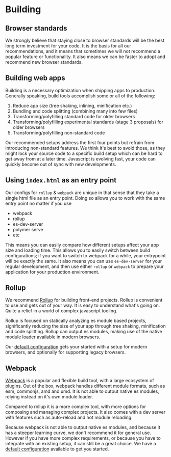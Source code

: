 # Building

## Browser standards
We strongly believe that staying close to browser standards will be the best long term investment for your code. It is the basis for all our recommendations, and it means that sometimes we will not recommend a popular feature or functionality. It also means we can be faster to adopt and recommend new browser standards.

## Building web apps
Building is a necessary optimization when shipping apps to production. Generally speaking, build tools accomplish some or all of the following:
1. Reduce app size (tree shaking, inlining, minification etc.)
2. Bundling and code splitting (combining many into few files)
3. Transforming/polyfilling standard code for older browsers
4. Transforming/polyfilling experimental standards (stage 3 proposals) for older browsers
5. Transforming/polyfilling non-standard code

Our recommended setups address the first four points but refrain from introducing non-standard features. We think it's best to avoid those, as they might lock your source code to a specific build setup which can be hard to get away from at a later time. Javascript is evolving fast, your code can quickly become out of sync with new developments.

## Using `index.html` as an entry point
Our configs for `rollup` & `webpack` are unique in that sense that they take a single html file as an entry point.
Doing so allows you to work with the same entry point no matter if you use
- webpack
- rollup
- es-dev-server
- polymer serve
- etc

This means you can easily compare how different setups affect your app size and loading time.
This allows you to easily switch between build configurations; if you want to switch to webpack for a while, your entrypoint will be exactly the same.
It also means you can use `es-dev-server` for your regular development, and then use either `rollup` or `webpack` to prepare your application for your production environment.

## Rollup
We recommend [Rollup](https://rollupjs.org/) for building front-end projects. Rollup is convenient to use and gets out of your way. It is easy to understand what's going on. Quite a relief in a world of complex javascript tooling.

Rollup is focused on statically analyzing es module based projects, significantly reducing the size of your app through tree shaking, minification and code splitting. Rollup can output es modules, making use of the native module loader available in modern browsers.

Our [default configuration](/building/building-rollup.html) gets your started with a setup for modern browsers, and optionally for supporting legacy browsers.

## Webpack
[Webpack](https://webpack.js.org/) is a popular and flexible build tool, with a large ecosystem of plugins. Out of the box, webpack handles different module formats, such as esm, commonjs, amd and umd. It is not able to output native es modules, relying instead on it's own module loader.

Compared to rollup it is a more complex tool, with more options for composing and managing complex projects. It also comes with a dev server with features such as auto-reload and hot module reloading.

Because webpack is not able to output native es modules, and because it has a steeper learning curve, we don't recommend it for general use. However if you have more complex requirements, or because you have to integrate with an existing setup, it can still be a great choice. We have a [default configuration](/building/building-webpack.html) available to get you started.
